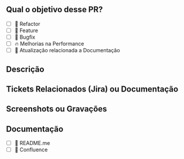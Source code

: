 ## Qual o objetivo desse PR?
- [ ] 🤖 Refactor
- [ ] 🍕 Feature
- [ ] 🦎 Bugfix
- [ ] 🔥 Melhorias na Performance
- [ ] 📖 Atualização relacionada a Documentação

## Descrição

## Tickets Relacionados (Jira) ou Documentação

## Screenshots ou Gravações

## Documentação

- [ ] 📑 README.me
- [ ] 📓 Confluence
